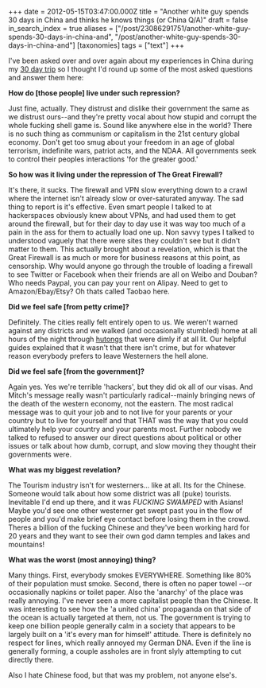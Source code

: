 +++
date = 2012-05-15T03:47:00.000Z
title = "Another white guy spends 30 days in China and thinks he knows things (or China Q/A)"
draft = false
in_search_index = true
aliases = ["/post/23086291751/another-white-guy-spends-30-days-in-china-and", "/post/another-white-guy-spends-30-days-in-china-and"]
[taxonomies]
tags = ["text"]
+++

I've been asked over and over again about my experiences in China during my [30 day trip](https://www.noisebridge.net/wiki/NoisebridgeChinaTrip2) so I thought I'd round up some of the most asked questions and answer them here:

**How do [those people] live under such repression?**

<!-- more --> 

Just fine, actually. They distrust and dislike their government the same as we distrust ours--and they're pretty vocal about how stupid and corrupt the whole fucking shell game is. Sound like anywhere else in the world? There is no such thing as communism or capitalism in the 21st century global economy. Don't get too smug about your freedom in an age of global terrorism, indefinite wars, patriot acts, and the NDAA. All governments seek to control their peoples interactions 'for the greater good.'

**So  how was it living under the repression of The Great Firewall?**

It's there, it sucks. The firewall and VPN slow everything down to a crawl where the internet isn't already slow or over-saturated anyway. The sad thing to report is it's effective. Even smart people I talked to at hackerspaces obviously knew about VPNs, and had used them to get around the firewall, but for their day to day use it was way too much of a pain in the ass for them to actually load one up. Non savvy types I talked to understood vaguely that there were sites they couldn't see but it didn't matter to them. This actually brought about a revelation, which is that the Great Firewall is as much or more for business reasons at this point, as censorship. Why would anyone go through the trouble of loading a firewall to see Twitter or Facebook when their friends are all on Weibo and Douban? Who needs Paypal, you can pay your rent on Alipay. Need to get to Amazon/Ebay/Etsy? Oh thats called Taobao here. 

**Did we feel safe [from petty crime]?**

Definitely. The cities really felt entirely open to us. We weren't warned against any districts and we walked (and occasionally stumbled) home at all hours of the night through [hutongs](http://en.wikipedia.org/wiki/Hutong) that were dimly if at all lit. Our helpful guides explained that it wasn't that there isn't crime, but for whatever reason everybody prefers to leave Westerners the hell alone.

**Did we feel safe [from the government]?**

Again yes. Yes we're terrible 'hackers', but they did ok all of our visas. And Mitch's message really wasn't particularly radical--mainly bringing news of the death of the western economy, not the eastern. The most radical message was to quit your job and to not live for your parents or your country but to live for yourself and that THAT was the way that you could ultimately help your country and your parents most. Further nobody we talked to refused to answer our direct questions about political or other issues or talk about how dumb, corrupt, and slow moving they thought their governments were.

**What was my biggest revelation?**

The Tourism industry isn't for westerners... like at all. Its for the Chinese. Someone would talk about how some district was all (puke) tourists. Inevitable I'd end up there, and it was *FUCKING SWAMPED* with Asians! Maybe you'd see one other westerner get swept past you in the flow of people and you'd make brief eye contact before losing them in the crowd. Theres a billion of the fucking Chinese and they've been working hard for 20 years and they want to see their own god damn temples and lakes and mountains!

**What was the worst (most annoying) thing?**

Many things. First, everybody smokes EVERYWHERE. Something like 80% of their population must smoke. Second, there is often no paper towel --or occasionally napkins or toilet paper. Also the 'anarchy' of the place was really annoying. I've never seen a more capitalist people than the Chinese. It was interesting to see how the 'a united china' propaganda on that side of the ocean is actually targeted at them, not us. The government is trying to keep one billion people generally calm in a society that appears to be largely built on a 'it's every man for himself' attitude. There is definitely no respect for lines, which really annoyed my German DNA. Even if the line is generally forming, a couple assholes are in front slyly attempting to cut directly there.

Also I hate Chinese food, but that was my problem, not anyone else's.
